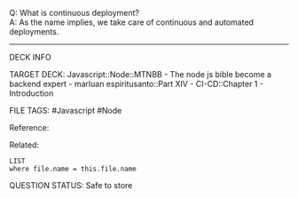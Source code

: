 Q: What is continuous deployment?  
A: As the name implies, we take care of continuous and automated deployments.
<!--ID: 1693660757032-->

---

DECK INFO

TARGET DECK: Javascript::Node::MTNBB - The node js bible become a backend expert - marluan espiritusanto::Part XIV - CI-CD::Chapter 1 - Introduction

FILE TAGS: #Javascript #Node

Reference:

Related:

```dataview
LIST
where file.name = this.file.name
```

QUESTION STATUS: Safe to store